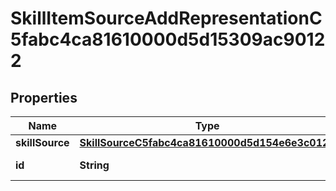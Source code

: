 

# SkillItemSourceAddRepresentationC5fabc4ca81610000d5d15309ac90122


## Properties

| Name | Type | Description | Notes |
|------------ | ------------- | ------------- | -------------|
|**skillSource** | [**SkillSourceC5fabc4ca81610000d5d154e6e3c0123**](SkillSourceC5fabc4ca81610000d5d154e6e3c0123.md) |  |  [optional] |
|**id** | **String** | Id of the instance |  [optional] |



